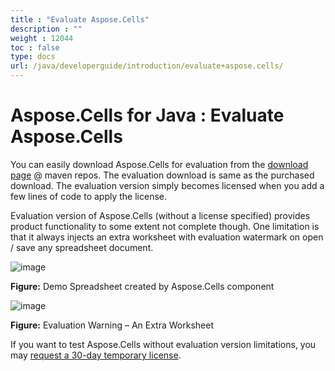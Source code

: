 ```yaml
---
title : "Evaluate Aspose.Cells" 
description : "" 
weight : 12044 
toc : false
type: docs
url: /java/developerguide/introduction/evaluate+aspose.cells/
---
```


# Aspose.Cells for Java : Evaluate Aspose.Cells


You can easily download Aspose.Cells for evaluation from the [download page](http://maven.aspose.com/repository/simple/ext-release-local/com/aspose/aspose-cells/) @ maven repos. The evaluation download is same as the purchased download. The evaluation version simply becomes licensed when you add a few lines of code to apply the license.

Evaluation version of Aspose.Cells (without a license specified) provides product functionality to some extent not complete though. One limitation is that it always injects an extra worksheet with evaluation watermark on open / save any spreadsheet document.

![image](https://docs2.aspose.com/cells/java/attachments/5276264/5473249.png)

**Figure:** Demo Spreadsheet created by Aspose.Cells component

![image](https://docs2.aspose.com/cells/java/attachments/5276264/5473248.png)

**Figure:** Evaluation Warning – An Extra Worksheet

If you want to test Aspose.Cells without evaluation version limitations, you may [request a 30-day temporary license](http://www.aspose.com/corporate/purchase/faqs/temporary-license.aspx).

